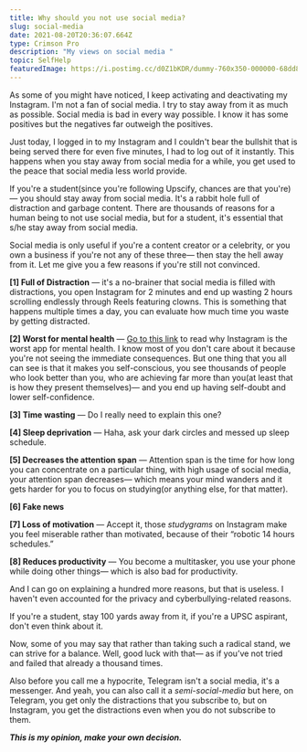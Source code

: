 ```yaml
---
title: Why should you not use social media?
slug: social-media
date: 2021-08-20T20:36:07.664Z
type: Crimson Pro
description: "My views on social media "
topic: SelfHelp
featuredImage: https://i.postimg.cc/d0Z1bKDR/dummy-760x350-000000-68dd89.jpg
---
```

As some of you might have noticed, I keep activating and deactivating my Instagram. I'm not a fan of social media. I try to stay away from it as much as possible. Social media is bad in every way possible. I know it has some positives but the negatives far outweigh the positives.

Just today, I logged in to my Instagram and I couldn't bear the bullshit that is being served there for even five minutes, I had to log out of it instantly. This happens when you stay away from social media for a while, you get used to the peace that social media less world provide. 

If you're a student(since you're following Upscify, chances are that you're)— you should stay away from social media. It's a rabbit hole full of distraction and garbage content. There are thousands of reasons for a human being to not use social media, but for a student, it's essential that s/he stay away from social media. 

Social media is only useful if you're a content creator or a celebrity, or you own a business if you're not any of these three— then stay the hell away from it. Let me give you a few reasons if you're still not convinced.

**\[1] Full of Distraction** — it's a no-brainer that social media is filled with distractions, you open Instagram for 2 minutes and end up wasting 2 hours scrolling endlessly through Reels featuring clowns. This is something that happens multiple times a day, you can evaluate how much time you waste by getting distracted.

**\[2] Worst for mental health** — [Go to this link](https://time.com/4793331/instagram-social-media-mental-health/) to read why Instagram is the worst app for mental health. I know most of you don't care about it because you're not seeing the immediate consequences. But one thing that you all can see is that it makes you self-conscious, you see thousands of people who look better than you, who are achieving far more than you(at least that is how they present themselves)— and you end up having self-doubt and lower self-confidence.

**\[3] Time wasting** — Do I really need to explain this one?

**\[4] Sleep deprivation** — Haha, ask your dark circles and messed up sleep schedule. 

**\[5] Decreases the attention span** — Attention span is the time for how long you can concentrate on a particular thing, with high usage of social media, your attention span decreases— which means your mind wanders and it gets harder for you to focus on studying(or anything else, for that matter).

**\[6] Fake news**

**\[7] Loss of motivation** — Accept it, those *studygrams* on Instagram make you feel miserable rather than motivated, because of their “robotic 14 hours schedules.”

**\[8] Reduces productivity** — You become a multitasker, you use your phone while doing other things— which is also bad for productivity.

And I can go on explaining a hundred more reasons, but that is useless. I haven't even accounted for the privacy and cyberbullying-related reasons.

If you're a student, stay 100 yards away from it, if you're a UPSC aspirant, don't even think about it. 

Now, some of you may say that rather than taking such a radical stand, we can strive for a balance. Well, good luck with that— as if you’ve not tried and failed that already a thousand times.

Also before you call me a hypocrite, Telegram isn't a social media, it's a messenger. And yeah, you can also call it a *semi-social-media* but here, on Telegram, you get only the distractions that you subscribe to, but on Instagram, you get the distractions even when you do not subscribe to them.

***This is my opinion, make your own decision.***